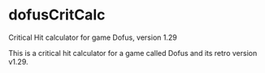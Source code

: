 # dofusCritCalc
Critical Hit calculator for game Dofus, version 1.29

This is a critical hit calculator for a game called Dofus and its retro version v1.29.
